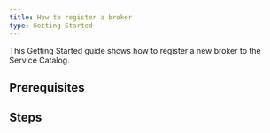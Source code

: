 ```yaml
---
title: How to register a broker
type: Getting Started
---
```


This Getting Started guide shows how to register a new broker to the Service Catalog.

## Prerequisites


## Steps
